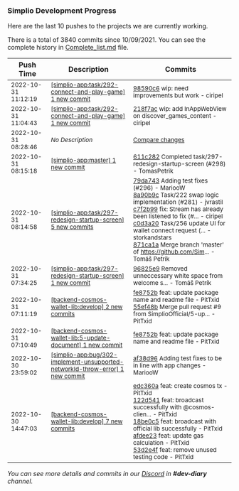 
### Simplio Development Progress

Here are the last 10 pushes to the projects we are currently working.

There is a total of 3840 commits since 10/09/2021. You can see the complete history in
 [Complete_list.md](Complete_list.md) file.

| Push Time | Description | Commits |
| --- | --- | --- |
| <sub>2022-10-31 11:12:19</sub> | <sub>[[simplio-app:task/292\-connect\-and\-play\-game] 1 new commit](https://github.com/SimplioOfficial/simplio-app/commit/98590c65b87f0f250c33818cf58f7b98b38bf085)</sub> | <sub>[98590c6](https://github.com/SimplioOfficial/simplio-app/commit/98590c65b87f0f250c33818cf58f7b98b38bf085) wip: need improvements but work - ciripel</sub> |
| <sub>2022-10-31 11:04:43</sub> | <sub>[[simplio-app:task/292\-connect\-and\-play\-game] 1 new commit](https://github.com/SimplioOfficial/simplio-app/commit/218f7acb075714d8cd22277cc483044167f94716)</sub> | <sub>[218f7ac](https://github.com/SimplioOfficial/simplio-app/commit/218f7acb075714d8cd22277cc483044167f94716) wip: add InAppWebView on discover_games_content - ciripel</sub> |
| <sub>2022-10-31 08:28:46</sub> | <sub>_No Description_</sub> | <sub>[Compare changes](https://github.com/SimplioOfficial/simplio-app/compare/af38d9666301...4655ab52927f)</sub> |
| <sub>2022-10-31 08:15:18</sub> | <sub>[[simplio-app:master] 1 new commit](https://github.com/SimplioOfficial/simplio-app/commit/611c282d7223a147c36ff9eaeea441548401e3fe)</sub> | <sub>[611c282](https://github.com/SimplioOfficial/simplio-app/commit/611c282d7223a147c36ff9eaeea441548401e3fe) Completed task/297-redesign-startup-screen (#298) - TomasPetrik</sub> |
| <sub>2022-10-31 08:14:58</sub> | <sub>[[simplio-app:task/297\-redesign\-startup\-screen] 5 new commits](https://github.com/SimplioOfficial/simplio-app/compare/96825e9a2061...871ca1ae03b9)</sub> | <sub>[79da743](https://github.com/SimplioOfficial/simplio-app/commit/79da743347f4496f65d4e1d83fe9f35cf90cf8cf) Adding test fixes (#296) - MariooW<br>[8a90b9c](https://github.com/SimplioOfficial/simplio-app/commit/8a90b9cfa361be6f90f384dc96ddde8c4e1a1a92) Task/222 swap logic implementation (#281) - jvrastil<br>[c7f2b99](https://github.com/SimplioOfficial/simplio-app/commit/c7f2b9964f39ac6320097b029151d3dfb1316745) fix: Stream has already been listened to fix (#... - ciripel<br>[c0d3a20](https://github.com/SimplioOfficial/simplio-app/commit/c0d3a2065a5d6b36e8349993378617d8fd284d28) Task/256 update UI for wallet connect request (... - storkandstars<br>[871ca1a](https://github.com/SimplioOfficial/simplio-app/commit/871ca1ae03b91762b8a063e6db7312120eabb023) Merge branch 'master' of https://github.com/Sim... - Tomáš Petrík</sub> |
| <sub>2022-10-31 07:34:25</sub> | <sub>[[simplio-app:task/297\-redesign\-startup\-screen] 1 new commit](https://github.com/SimplioOfficial/simplio-app/commit/96825e9a20613dad5b49d0f20eb2e1511aed0dd1)</sub> | <sub>[96825e9](https://github.com/SimplioOfficial/simplio-app/commit/96825e9a20613dad5b49d0f20eb2e1511aed0dd1) Removed unneccessary white space from welcome s... - Tomáš Petrík</sub> |
| <sub>2022-10-31 07:11:19</sub> | <sub>[[backend-cosmos-wallet-lib:develop] 2 new commits](https://github.com/SimplioOfficial/backend-cosmos-wallet-lib/compare/515a79faafb7...55ef48b726ab)</sub> | <sub>[fe8752b](https://github.com/SimplioOfficial/backend-cosmos-wallet-lib/commit/fe8752b581e88751b464b9629f0a01ac4944fb6e) feat: update package name and readme file - PitTxid<br>[55ef48b](https://github.com/SimplioOfficial/backend-cosmos-wallet-lib/commit/55ef48b726ab2d61babec5a12611e1f0ac098340) Merge pull request #9 from SimplioOfficial/5-up... - PitTxid</sub> |
| <sub>2022-10-31 07:10:49</sub> | <sub>[[backend-cosmos-wallet-lib:5\-update\-document] 1 new commit](https://github.com/SimplioOfficial/backend-cosmos-wallet-lib/commit/fe8752b581e88751b464b9629f0a01ac4944fb6e)</sub> | <sub>[fe8752b](https://github.com/SimplioOfficial/backend-cosmos-wallet-lib/commit/fe8752b581e88751b464b9629f0a01ac4944fb6e) feat: update package name and readme file - PitTxid</sub> |
| <sub>2022-10-30 23:59:02</sub> | <sub>[[simplio-app:bug/302\-implement\-unsupported\-networkId\-throw\-error] 1 new commit](https://github.com/SimplioOfficial/simplio-app/commit/af38d9666301d811f79ee7009f57f5313750e12d)</sub> | <sub>[af38d96](https://github.com/SimplioOfficial/simplio-app/commit/af38d9666301d811f79ee7009f57f5313750e12d) Adding test fixes to be in line with app changes - MariooW</sub> |
| <sub>2022-10-30 14:47:03</sub> | <sub>[[backend-cosmos-wallet-lib:develop] 7 new commits](https://github.com/SimplioOfficial/backend-cosmos-wallet-lib/compare/eb7834e28204...515a79faafb7)</sub> | <sub>[edc360a](https://github.com/SimplioOfficial/backend-cosmos-wallet-lib/commit/edc360abcde97ded6133b99f195725e1f8944300) feat: create cosmos tx - PitTxid<br>[122d541](https://github.com/SimplioOfficial/backend-cosmos-wallet-lib/commit/122d54173540c379c4c7c48ba21eb86a6932ea1e) feat: broadcast successfully with @cosmos-clien... - PitTxid<br>[18be0c5](https://github.com/SimplioOfficial/backend-cosmos-wallet-lib/commit/18be0c5f2e28eb02ab8500eea48157ee78133c49) feat: broadcast with official lib successfully - PitTxid<br>[afdee23](https://github.com/SimplioOfficial/backend-cosmos-wallet-lib/commit/afdee234896ee668146afd6351207f84d68a2db6) feat: update gas calculation - PitTxid<br>[53d2e4f](https://github.com/SimplioOfficial/backend-cosmos-wallet-lib/commit/53d2e4fd5475a2ffad461a1e10235043bc69c6fa) feat: remove unused testing code - PitTxid</sub> |

_You can see more details and commits in our [Discord](https://discord.gg/aKhjuwZmdP) in **#dev-diary** channel._
